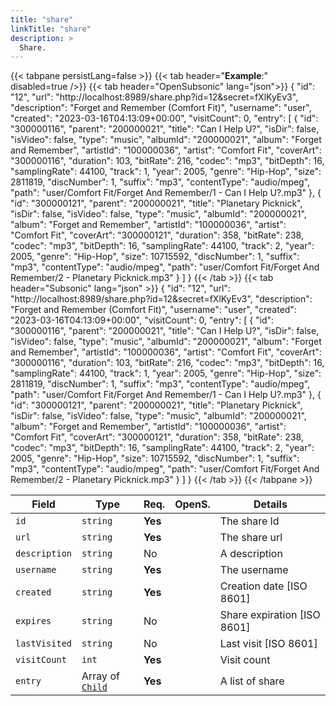 ```yaml
---
title: "share"
linkTitle: "share"
description: >
  Share.
---
```


{{< tabpane persistLang=false >}}
{{< tab header="**Example**:" disabled=true />}}
{{< tab header="OpenSubsonic" lang="json">}}
{
  "id": "12",
  "url": "http://localhost:8989/share.php?id=12&secret=fXlKyEv3",
  "description": "Forget and Remember (Comfort Fit)",
  "username": "user",
  "created": "2023-03-16T04:13:09+00:00",
  "visitCount": 0,
  "entry": [
    {
      "id": "300000116",
      "parent": "200000021",
      "title": "Can I Help U?",
      "isDir": false,
      "isVideo": false,
      "type": "music",
      "albumId": "200000021",
      "album": "Forget and Remember",
      "artistId": "100000036",
      "artist": "Comfort Fit",
      "coverArt": "300000116",
      "duration": 103,
      "bitRate": 216,
      "codec": "mp3",
      "bitDepth": 16,
      "samplingRate": 44100,
      "track": 1,
      "year": 2005,
      "genre": "Hip-Hop",
      "size": 2811819,
      "discNumber": 1,
      "suffix": "mp3",
      "contentType": "audio/mpeg",
      "path": "user/Comfort Fit/Forget And Remember/1 - Can I Help U?.mp3"
    },
    {
      "id": "300000121",
      "parent": "200000021",
      "title": "Planetary Picknick",
      "isDir": false,
      "isVideo": false,
      "type": "music",
      "albumId": "200000021",
      "album": "Forget and Remember",
      "artistId": "100000036",
      "artist": "Comfort Fit",
      "coverArt": "300000121",
      "duration": 358,
      "bitRate": 238,
      "codec": "mp3",
      "bitDepth": 16,
      "samplingRate": 44100,
      "track": 2,
      "year": 2005,
      "genre": "Hip-Hop",
      "size": 10715592,
      "discNumber": 1,
      "suffix": "mp3",
      "contentType": "audio/mpeg",
      "path": "user/Comfort Fit/Forget And Remember/2 - Planetary Picknick.mp3"
    }
  ]
}
{{< /tab >}}
{{< tab header="Subsonic" lang="json" >}}
{
  "id": "12",
  "url": "http://localhost:8989/share.php?id=12&secret=fXlKyEv3",
  "description": "Forget and Remember (Comfort Fit)",
  "username": "user",
  "created": "2023-03-16T04:13:09+00:00",
  "visitCount": 0,
  "entry": [
    {
      "id": "300000116",
      "parent": "200000021",
      "title": "Can I Help U?",
      "isDir": false,
      "isVideo": false,
      "type": "music",
      "albumId": "200000021",
      "album": "Forget and Remember",
      "artistId": "100000036",
      "artist": "Comfort Fit",
      "coverArt": "300000116",
      "duration": 103,
      "bitRate": 216,
      "codec": "mp3",
      "bitDepth": 16,
      "samplingRate": 44100,
      "track": 1,
      "year": 2005,
      "genre": "Hip-Hop",
      "size": 2811819,
      "discNumber": 1,
      "suffix": "mp3",
      "contentType": "audio/mpeg",
      "path": "user/Comfort Fit/Forget And Remember/1 - Can I Help U?.mp3"
    },
    {
      "id": "300000121",
      "parent": "200000021",
      "title": "Planetary Picknick",
      "isDir": false,
      "isVideo": false,
      "type": "music",
      "albumId": "200000021",
      "album": "Forget and Remember",
      "artistId": "100000036",
      "artist": "Comfort Fit",
      "coverArt": "300000121",
      "duration": 358,
      "bitRate": 238,
      "codec": "mp3",
      "bitDepth": 16,
      "samplingRate": 44100,
      "track": 2,
      "year": 2005,
      "genre": "Hip-Hop",
      "size": 10715592,
      "discNumber": 1,
      "suffix": "mp3",
      "contentType": "audio/mpeg",
      "path": "user/Comfort Fit/Forget And Remember/2 - Planetary Picknick.mp3"
    }
  ]
}
{{< /tab >}}
{{< /tabpane >}}

| Field |  Type | Req. | OpenS. | Details |
| --- | --- | --- | --- | --- |
| `id` | `string` | **Yes** |     | The share Id |
| `url` | `string` | **Yes** |     | The share url |
| `description` | `string` | No |     | A description |
| `username` | `string` | **Yes** |     | The username |
| `created` | `string` | **Yes** |     | Creation date [ISO 8601]  |
| `expires` | `string` | No |     | Share expiration [ISO 8601]  |
| `lastVisited` | `string` | No |     | Last visit [ISO 8601] |
| `visitCount` | `int` | **Yes** |     | Visit count|
| `entry` | Array of [`Child`](../child) | **Yes** |     | A list of share |
